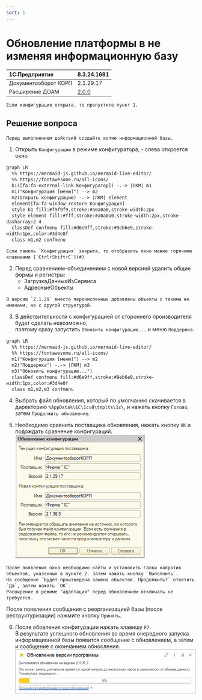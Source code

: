 ```yaml
---
sort: 1
---
```


# Обновление платформы в не изменяя информационную базу

|1C:Предприятие|8.3.24.1691
|:--- |:--- 
|Документооборот КОРП|2.1.29.17
|Расширение ДОАМ|[2.0.0]

[2.0.0]: https://github.com/kc-doam/doam.cfe/releases

``` note
Если конфигурация открыта, то пропустите пункт 1.
```

## Решение вопроса

``` tip
Перед выполнением действий создайте копию информационной базы.
```

1. Открыть `Конфигурацию` в режиме конфигуратора, - слева откроется окно  
``` mermaid
graph LR
  %% https://mermaid-js.github.io/mermaid-live-editor/
  %% https://fontawesome.ru/all-icons/
  b1([fa:fa-external-link Конфигуратор]) -.-> |ЛКМ| m1
  m1("Конфигурация [меню]") --> m2
  m2(Открыть конфигурацию) -.-> |ЛКМ| element
  element[fa:fa-window-restore Конфигурация]
  style b1 fill:#f9f9f9,stroke:#a0a0a0,stroke-width:2px
  style element fill:#fff,stroke:#a0a0a0,stroke-width:2px,stroke-dasharray:2 4
  classDef confmenu fill:#d6e9ff,stroke:#9eb6e9,stroke-width:1px,color:#3d4e8f
  class m1,m2 confmenu
```
``` tip
Если панель `Конфигурация` закрыта, то отобразить окно можно горячими клавишами [`Ctrl+Shift+C`](#)
```

2. Перед сравнением-объединением с новой версией удалить общие формы и регистры:  
	* ЗагрузкаДанныхИзСервиса  
	* АдресныеОбъекты  
``` note
В версии `2.1.29` вместо перечисленных добавлены объекты с такими же именами, но с другой структурой.
```

3. В действительности с конфигурацией от стороннего производителя будет сделать невозможно,  
поэтому сразу запустить `Обновить конфигурацию...` и меню `Поддержка`.  
``` mermaid
graph LR
  %% https://mermaid-js.github.io/mermaid-live-editor/
  %% https://fontawesome.ru/all-icons/
  m1("Конфигурация [меню]") --> m2
  m2("Поддержка") -.-> |ЛКМ| m3
  m3("Обновить конфигурацию...")
  classDef confmenu fill:#d6e9ff,stroke:#9eb6e9,stroke-width:1px,color:#3d4e8f
  class m1,m2,m3 confmenu
```

4. Выбрать файл обновления, который по умолчанию скачивается в директорию 
`%AppData%\1C\1cv8\tmplts\1c\`, и нажать кнопку `Готово`, затем `Продолжить обновление`.  

5. Необходимо сравнить поставщика обновления, нажать кнопку `ОК` и подождать сравнение конфигураций.  
![Запрос обновления](images/upgrade_cfu_2_1.png)
``` note
После появления окна необходимо найти и установить галки напротив объектов, указанных в пункте 2. Затем нажать кнопку `Выполнить`.  
На сообщение `Будет произведена замена объектов. Продолжить?` ответить `Да`, затем нажать `OK`.  
Расширение в режиме "адаптация" перед обновлением отключать не требуется.  
```
После появления сообщения с реорганизацией базы (после реструктуризации) нажмите кнопку `Принять`.  

6. После обовления конфигурации нажать клавишу `F7`.  
В результате успешного обновления во время очередного запуска информационной базы 
появится сообщение с обновлением, а затем и сообщение с окончанием обносления.  
![Процесс обновления](images/upgrade_cfu_2_2.png)


